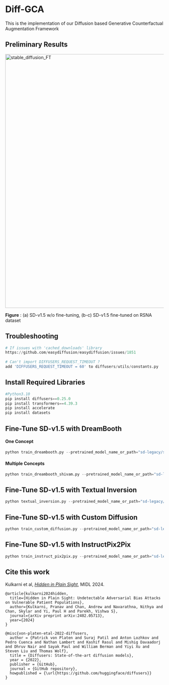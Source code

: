 # Diff-GCA
This is the implementation of our Diffusion based Generative Counterfactual Augmentation Framework

## Preliminary Results
<img width="804" alt="stable_diffusion_FT" src="https://github.com/user-attachments/assets/1d008925-6e87-4cef-8cb9-3e95ac3bda62" />

**Figure** : (a) SD-v1.5 w/o fine-tuning, (b-c) SD-v1.5 fine-tuned on RSNA dataset 

## Troubleshooting
```python
# If issues with 'cached_downloads' library
https://github.com/easydiffusion/easydiffusion/issues/1851
    
# Can't import DIFFUSERS_REQUEST_TIMEOUT ?
add 'DIFFUSERS_REQUEST_TIMEOUT = 60' to diffusers/utils/constants.py
```

## Install Required Libraries
```python
#Python3.10
pip install diffusers==0.25.0
pip install transformers==4.39.3
pip install accelerate
pip install datasets
```

## Fine-Tune SD-v1.5 with DreamBooth

#### One Concept
```python
python train_dreambooth.py --pretrained_model_name_or_path="sd-legacy/stable-diffusion-v1-5" --instance_data_dir="../CXR/datasets/rsna/" --output_dir="saved_models/one_concept_db/" --instance_prompt="photo of a Chest X-ray" --resolution=512 --train_batch_size=1 --gradient_accumulation_steps=1 --learning_rate=5e-6 --lr_scheduler="constant" --lr_warmup_steps=0 --max_train_steps=4000
```

#### Multiple Concepts
```python
python train_dreambooth_shivam.py --pretrained_model_name_or_path="sd-legacy/stable-diffusion-v1-5"  --resolution=512 --train_batch_size=1 --gradient_accumulation_steps=1 --learning_rate=5e-6 --lr_scheduler="constant" --lr_warmup_steps=0 --max_train_steps=4000 --concepts_list="concepts.json" --output_dir="saved_models/n_concepts_db/"
```

## Fine-Tune SD-v1.5 with Textual Inversion
```python
python textual_inversion.py --pretrained_model_name_or_path="sd-legacy/stable-diffusion-v1-5" --train_data_dir="../CXR/datasets/rsna/" --learnable_property="object" --placeholder_token="<x-ray>" --initializer_token="ray" --resolution=512 --train_batch_size=1 --gradient_accumulation_steps=4 --max_train_steps=4000 --learning_rate=5.0e-04 --scale_lr --lr_scheduler="constant" --lr_warmup_steps=0 --output_dir="saved_models/textual_inversion_cxr"
```

## Fine-Tune SD-v1.5 with Custom Diffusion
```python
python train_custom_diffusion.py --pretrained_model_name_or_path="sd-legacy/stable-diffusion-v1-5" --instance_data_dir="../CXR/datasets/rsna/" --output_dir="saved_models/custom_diffusion_cxr" --class_data_dir="../CXR/datasets/rsna/" --real_prior --prior_loss_weight=1.0 --class_prompt="rsna x-ray" --num_class_images=30000 --instance_prompt="photo of a <rsna> x-ray" --resolution=512 --train_batch_size=2 --learning_rate=1e-5 --lr_warmup_steps=0 --max_train_steps=4000 --scale_lr --hflip --modifier_token "<rsna>" --validation_prompt="<rsna> x-ray" --no_safe_serialization
```

## Fine-Tune SD-v1.5 with InstructPix2Pix
```python
python train_instruct_pix2pix.py --pretrained_model_name_or_path="sd-legacy/stable-diffusion-v1-5" --dataset_name="../CXR/datasets/cxr_instruct_dataset" --resolution=256 --random_flip --train_batch_size=4 --gradient_accumulation_steps=4 --gradient_checkpointing --max_train_steps=15000 --checkpointing_steps=5000 --checkpoints_total_limit=1 --learning_rate=5e-05 --max_grad_norm=1 --lr_warmup_steps=0 --conditioning_dropout_prob=0.05 --mixed_precision=fp16 --seed=42 --output_dir="saved_models/instruct-pix2pix-model"
```

## Cite this work
Kulkarni et al, [*Hidden in Plain Sight*](https://arxiv.org/abs/2402.05713), MIDL 2024.
```
@article{kulkarni2024hidden,
  title={Hidden in Plain Sight: Undetectable Adversarial Bias Attacks on Vulnerable Patient Populations},
  author={Kulkarni, Pranav and Chan, Andrew and Navarathna, Nithya and Chan, Skylar and Yi, Paul H and Parekh, Vishwa S},
  journal={arXiv preprint arXiv:2402.05713},
  year={2024}
}

@misc{von-platen-etal-2022-diffusers,
  author = {Patrick von Platen and Suraj Patil and Anton Lozhkov and Pedro Cuenca and Nathan Lambert and Kashif Rasul and Mishig Davaadorj and Dhruv Nair and Sayak Paul and William Berman and Yiyi Xu and Steven Liu and Thomas Wolf},
  title = {Diffusers: State-of-the-art diffusion models},
  year = {2022},
  publisher = {GitHub},
  journal = {GitHub repository},
  howpublished = {\url{https://github.com/huggingface/diffusers}}
}
